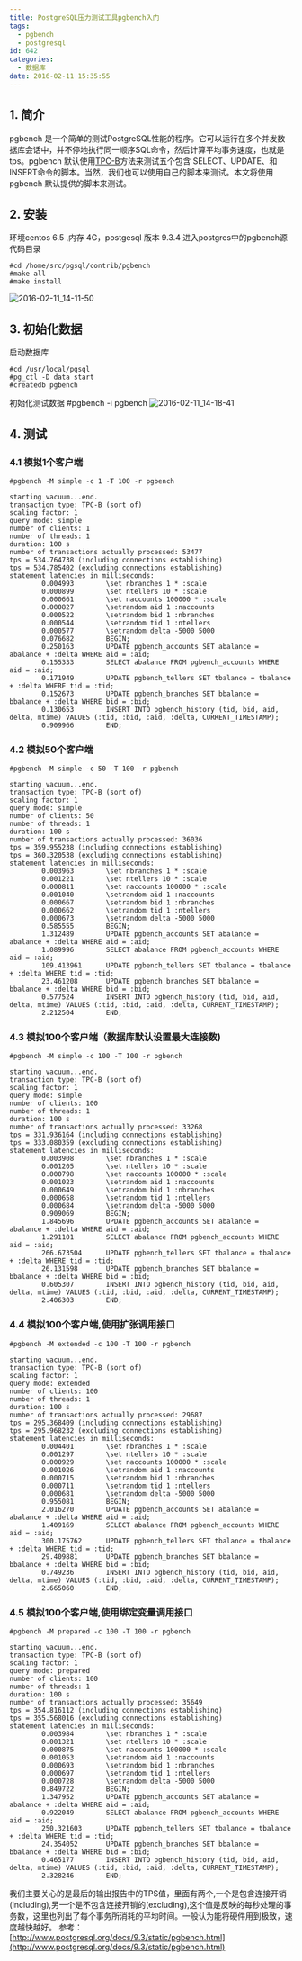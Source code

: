 ```yaml
---
title: PostgreSQL压力测试工具pgbench入门
tags:
  - pgbench
  - postgresql
id: 642
categories:
  - 数据库
date: 2016-02-11 15:35:55
---
```

## 1. 简介
pgbench 是一个简单的测试PostgreSQL性能的程序。它可以运行在多个并发数据库会话中，并不停地执行同一顺序SQL命令，然后计算平均事务速度，也就是tps。pgbench 默认使用[TPC-B](http://www.tpc.org/tpcb/)方法来测试五个包含 SELECT、UPDATE、和 INSERT命令的脚本。当然，我们也可以使用自己的脚本来测试。本文将使用pgbench 默认提供的脚本来测试。
## 2. 安装
环境centos 6.5 ,内存 4G，postgesql 版本 9.3.4
进入postgres中的pgbench源代码目录
	
	#cd /home/src/pgsql/contrib/pgbench
	#make all
	#make install
![2016-02-11_14-11-50](/uploads/2016/02/2016-02-11_14-11-50.jpg)

## 3. 初始化数据
启动数据库
	
	#cd /usr/local/pgsql
	#pg_ctl -D data start
	#createdb pgbench
初始化测试数据
	#pgbench -i pgbench
![2016-02-11_14-18-41](/uploads/2016/02/2016-02-11_14-18-41.jpg)

## 4. 测试
### 4.1 模拟1个客户端
	
	#pgbench -M simple -c 1 -T 100 -r pgbench

    starting vacuum...end.
    transaction type: TPC-B (sort of)
    scaling factor: 1
    query mode: simple
    number of clients: 1
    number of threads: 1
    duration: 100 s
    number of transactions actually processed: 53477
    tps = 534.764738 (including connections establishing)
    tps = 534.785402 (excluding connections establishing)
    statement latencies in milliseconds:
            0.004993        \set nbranches 1 * :scale
            0.000899        \set ntellers 10 * :scale
            0.000661        \set naccounts 100000 * :scale
            0.000827        \setrandom aid 1 :naccounts
            0.000522        \setrandom bid 1 :nbranches
            0.000544        \setrandom tid 1 :ntellers
            0.000577        \setrandom delta -5000 5000
            0.076682        BEGIN;
            0.250163        UPDATE pgbench_accounts SET abalance = abalance + :delta WHERE aid = :aid;
            0.155333        SELECT abalance FROM pgbench_accounts WHERE aid = :aid;
            0.171949        UPDATE pgbench_tellers SET tbalance = tbalance + :delta WHERE tid = :tid;
            0.152673        UPDATE pgbench_branches SET bbalance = bbalance + :delta WHERE bid = :bid;
            0.130653        INSERT INTO pgbench_history (tid, bid, aid, delta, mtime) VALUES (:tid, :bid, :aid, :delta, CURRENT_TIMESTAMP);
            0.909966        END;
    
### 4.2 模拟50个客户端
    #pgbench -M simple -c 50 -T 100 -r pgbench
    
    starting vacuum...end.
    transaction type: TPC-B (sort of)
    scaling factor: 1
    query mode: simple
    number of clients: 50
    number of threads: 1
    duration: 100 s
    number of transactions actually processed: 36036
    tps = 359.955238 (including connections establishing)
    tps = 360.320538 (excluding connections establishing)
    statement latencies in milliseconds:
            0.003963        \set nbranches 1 * :scale
            0.001221        \set ntellers 10 * :scale
            0.000811        \set naccounts 100000 * :scale
            0.001040        \setrandom aid 1 :naccounts
            0.000667        \setrandom bid 1 :nbranches
            0.000662        \setrandom tid 1 :ntellers
            0.000673        \setrandom delta -5000 5000
            0.585555        BEGIN;
            1.312489        UPDATE pgbench_accounts SET abalance = abalance + :delta WHERE aid = :aid;
            1.089996        SELECT abalance FROM pgbench_accounts WHERE aid = :aid;
            109.413961      UPDATE pgbench_tellers SET tbalance = tbalance + :delta WHERE tid = :tid;
            23.461208       UPDATE pgbench_branches SET bbalance = bbalance + :delta WHERE bid = :bid;
            0.577524        INSERT INTO pgbench_history (tid, bid, aid, delta, mtime) VALUES (:tid, :bid, :aid, :delta, CURRENT_TIMESTAMP);
            2.212504        END;
    
### 4.3 模拟100个客户端（数据库默认设置最大连接数)
    #pgbench -M simple -c 100 -T 100 -r pgbench
    
    starting vacuum...end.
    transaction type: TPC-B (sort of)
    scaling factor: 1
    query mode: simple
    number of clients: 100
    number of threads: 1
    duration: 100 s
    number of transactions actually processed: 33268
    tps = 331.936164 (including connections establishing)
    tps = 333.080359 (excluding connections establishing)
    statement latencies in milliseconds:
            0.003908        \set nbranches 1 * :scale
            0.001205        \set ntellers 10 * :scale
            0.000798        \set naccounts 100000 * :scale
            0.001023        \setrandom aid 1 :naccounts
            0.000649        \setrandom bid 1 :nbranches
            0.000658        \setrandom tid 1 :ntellers
            0.000684        \setrandom delta -5000 5000
            0.909069        BEGIN;
            1.845696        UPDATE pgbench_accounts SET abalance = abalance + :delta WHERE aid = :aid;
            1.291101        SELECT abalance FROM pgbench_accounts WHERE aid = :aid;
            266.673504      UPDATE pgbench_tellers SET tbalance = tbalance + :delta WHERE tid = :tid;
            26.131598       UPDATE pgbench_branches SET bbalance = bbalance + :delta WHERE bid = :bid;
            0.605307        INSERT INTO pgbench_history (tid, bid, aid, delta, mtime) VALUES (:tid, :bid, :aid, :delta, CURRENT_TIMESTAMP);
            2.406303        END;
    
### 4.4 模拟100个客户端,使用扩张调用接口
    #pgbench -M extended -c 100 -T 100 -r pgbench
    
    starting vacuum...end.
    transaction type: TPC-B (sort of)
    scaling factor: 1
    query mode: extended
    number of clients: 100
    number of threads: 1
    duration: 100 s
    number of transactions actually processed: 29687
    tps = 295.368409 (including connections establishing)
    tps = 295.968232 (excluding connections establishing)
    statement latencies in milliseconds:
            0.004401        \set nbranches 1 * :scale
            0.001297        \set ntellers 10 * :scale
            0.000929        \set naccounts 100000 * :scale
            0.001026        \setrandom aid 1 :naccounts
            0.000715        \setrandom bid 1 :nbranches
            0.000711        \setrandom tid 1 :ntellers
            0.000681        \setrandom delta -5000 5000
            0.955081        BEGIN;
            2.016270        UPDATE pgbench_accounts SET abalance = abalance + :delta WHERE aid = :aid;
            1.409169        SELECT abalance FROM pgbench_accounts WHERE aid = :aid;
            300.175762      UPDATE pgbench_tellers SET tbalance = tbalance + :delta WHERE tid = :tid;
            29.409881       UPDATE pgbench_branches SET bbalance = bbalance + :delta WHERE bid = :bid;
            0.749236        INSERT INTO pgbench_history (tid, bid, aid, delta, mtime) VALUES (:tid, :bid, :aid, :delta, CURRENT_TIMESTAMP);
            2.665060        END;
    
### 4.5 模拟100个客户端,使用绑定变量调用接口
    #pgbench -M prepared -c 100 -T 100 -r pgbench
    
    starting vacuum...end.
    transaction type: TPC-B (sort of)
    scaling factor: 1
    query mode: prepared
    number of clients: 100
    number of threads: 1
    duration: 100 s
    number of transactions actually processed: 35649
    tps = 354.816112 (including connections establishing)
    tps = 355.568016 (excluding connections establishing)
    statement latencies in milliseconds:
            0.003984        \set nbranches 1 * :scale
            0.001321        \set ntellers 10 * :scale
            0.000875        \set naccounts 100000 * :scale
            0.001053        \setrandom aid 1 :naccounts
            0.000693        \setrandom bid 1 :nbranches
            0.000697        \setrandom tid 1 :ntellers
            0.000728        \setrandom delta -5000 5000
            0.849722        BEGIN;
            1.347952        UPDATE pgbench_accounts SET abalance = abalance + :delta WHERE aid = :aid;
            0.922049        SELECT abalance FROM pgbench_accounts WHERE aid = :aid;
            250.321603      UPDATE pgbench_tellers SET tbalance = tbalance + :delta WHERE tid = :tid;
            24.354052       UPDATE pgbench_branches SET bbalance = bbalance + :delta WHERE bid = :bid;
            0.465177        INSERT INTO pgbench_history (tid, bid, aid, delta, mtime) VALUES (:tid, :bid, :aid, :delta, CURRENT_TIMESTAMP);
            2.328246        END;

我们主要关心的是最后的输出报告中的TPS值，里面有两个,一个是包含连接开销(including),另一个是不包含连接开销的(excluding),这个值是反映的每秒处理的事务数，这里也列出了每个事务所消耗的平均时间。一般认为能将硬件用到极致，速度越快越好。 
参考：
[http://www.postgresql.org/docs/9.3/static/pgbench.html](http://www.postgresql.org/docs/9.3/static/pgbench.html)